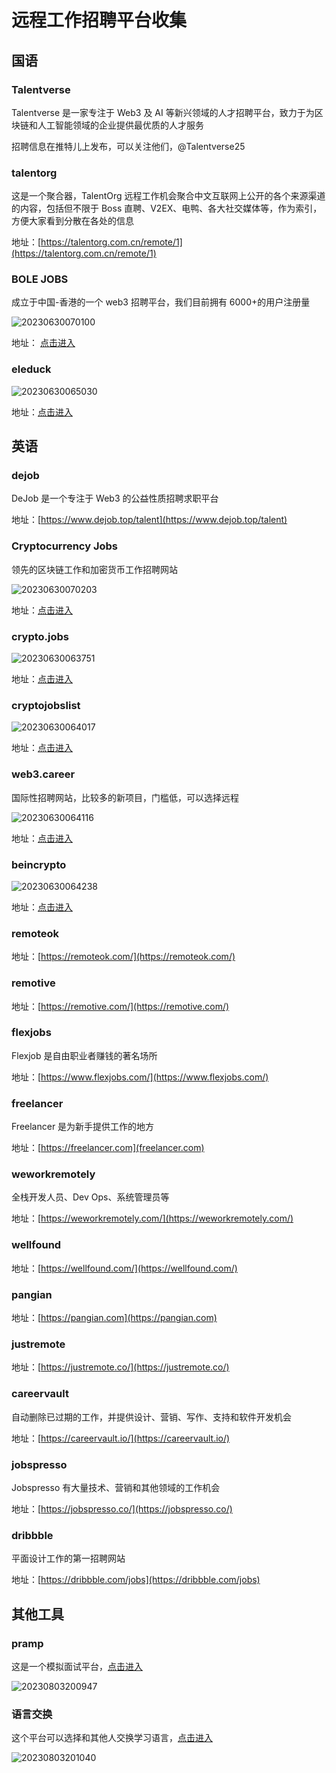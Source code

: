 # 远程工作招聘平台收集

## 国语

### Talentverse

Talentverse 是一家专注于 Web3 及 AI 等新兴领域的人才招聘平台，致力于为区块链和人工智能领域的企业提供最优质的人才服务

招聘信息在推特儿上发布，可以关注他们，@Talentverse25

### talentorg

这是一个聚合器，TalentOrg 远程工作机会聚合中文互联网上公开的各个来源渠道的内容，包括但不限于 Boss 直聘、V2EX、电鸭、各大社交媒体等，作为索引，方便大家看到分散在各处的信息

地址：[https://talentorg.com.cn/remote/1](https://talentorg.com.cn/remote/1)

### BOLE JOBS

成立于中国-香港的一个 web3 招聘平台，我们目前拥有 6000+的用户注册量

![20230630070100](https://cdn.jsdelivr.net/gh/nodeing/img-host/20230630070100.png)

地址： [点击进入](https://www.bolejobs.co/)

### eleduck

![20230630065030](https://cdn.jsdelivr.net/gh/nodeing/img-host/20230630065030.png)

地址：[点击进入](https://eleduck.com/web3)

## 英语

### dejob

DeJob 是一个专注于 Web3 的公益性质招聘求职平台

地址：[https://www.dejob.top/talent](https://www.dejob.top/talent)

### Cryptocurrency Jobs

领先的区块链工作和加密货币工作招聘网站

![20230630070203](https://cdn.jsdelivr.net/gh/nodeing/img-host/20230630070203.png)

地址：[点击进入](https://cryptocurrencyjobs.co/)

### crypto.jobs

![20230630063751](https://cdn.jsdelivr.net/gh/nodeing/img-host/20230630063751.png)

地址：[点击进入](https://crypto.jobs/)

### cryptojobslist

![20230630064017](https://cdn.jsdelivr.net/gh/nodeing/img-host/20230630064017.png)

地址：[点击进入](https://cryptojobslist.com/)

### web3.career

国际性招聘网站，比较多的新项目，门槛低，可以选择远程

![20230630064116](https://cdn.jsdelivr.net/gh/nodeing/img-host/20230630064116.png)

地址：[点击进入](https://web3.career/)

### beincrypto

![20230630064238](https://cdn.jsdelivr.net/gh/nodeing/img-host/20230630064238.png)

地址：[点击进入](https://beincrypto.com/jobs/)

### remoteok

地址：[https://remoteok.com/](https://remoteok.com/)

### remotive

地址：[https://remotive.com/](https://remotive.com/)

### flexjobs

Flexjob 是自由职业者赚钱的著名场所

地址：[https://www.flexjobs.com/](https://www.flexjobs.com/)

### freelancer

Freelancer 是为新手提供工作的地方

地址：[https://freelancer.com](freelancer.com)

### weworkremotely

全栈开发人员、Dev Ops、系统管理员等

地址：[https://weworkremotely.com/](https://weworkremotely.com/)

### wellfound

地址：[https://wellfound.com/](https://wellfound.com/)

### pangian

地址：[https://pangian.com](https://pangian.com)

### justremote

地址：[https://justremote.co/](https://justremote.co/)

### careervault

自动删除已过期的工作，并提供设计、营销、写作、支持和软件开发机会

地址：[https://careervault.io/](https://careervault.io/)

### jobspresso

Jobspresso 有大量技术、营销和其他领域的工作机会

地址：[https://jobspresso.co/](https://jobspresso.co/)

### dribbble

平面设计工作的第一招聘网站

地址：[https://dribbble.com/jobs](https://dribbble.com/jobs)

## 其他工具

### pramp

这是一个模拟面试平台，[点击进入](https://www.pramp.com/#/)

![20230803200947](https://cdn.jsdelivr.net/gh/nodeing/img-host/20230803200947.png)

### 语言交换

这个平台可以选择和其他人交换学习语言，[点击进入](https://language.exchange/language/EN-%E8%8B%B1%E8%AF%AD/#)

![20230803201040](https://cdn.jsdelivr.net/gh/nodeing/img-host/20230803201040.png)
